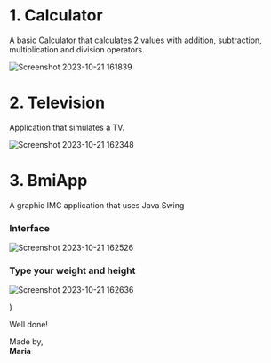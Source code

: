  # 1. Calculator
 <p>A basic Calculator that calculates 2 values with addition, subtraction, multiplication and division operators.</p>

![Screenshot 2023-10-21 161839](https://github.com/monocat-maria/Systems-Development/assets/129681589/74dac75a-990f-4a63-bfc7-ac44711dc8cf)

 # 2. Television
<p>Application that simulates a TV.</p>
 
 ![Screenshot 2023-10-21 162348](https://github.com/monocat-maria/Systems-Development/assets/129681589/d8ad4883-1120-4a4d-a7ed-60cd3144d95d)
 
# 3. BmiApp
 A graphic IMC application that uses Java Swing

 ### Interface
 
![Screenshot 2023-10-21 162526](https://github.com/monocat-maria/Systems-Development/assets/129681589/9d515510-098d-4d42-96b1-cc506fc9e890)

 ### Type your weight and height
 
 ![Screenshot 2023-10-21 162636](https://github.com/monocat-maria/Systems-Development/assets/129681589/145a0a94-747f-467c-baa5-d7781e1a4a7f)

)

Well done!

Made by,<br>
**Maria**

